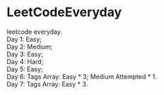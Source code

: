 # LeetCodeEveryday
leetcode everyday.<br>
Day 1: Easy;<br>
Day 2: Medium;<br>
Day 3: Easy;<br>
Day 4: Hard;<br>
Day 5: Easy;<br>
Day 6: Tags Array: Easy * 3; Medium Attempted * 1.<br>
Day 7: Tags Array: Easy * 3.<br>

